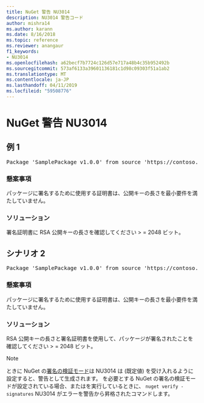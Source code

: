 ```yaml
---
title: NuGet 警告 NU3014
description: NU3014 警告コード
author: mishra14
ms.author: karann
ms.date: 8/16/2018
ms.topic: reference
ms.reviewer: anangaur
f1_keywords:
- NU3014
ms.openlocfilehash: a62becf7b7724c126d57e717a48b4c35b952492b
ms.sourcegitcommit: 573af6133a39601136181c1d98c09303f51a1ab2
ms.translationtype: MT
ms.contentlocale: ja-JP
ms.lasthandoff: 04/11/2019
ms.locfileid: "59508776"
---
```

# <a name="nuget-warning-nu3014"></a>NuGet 警告 NU3014

## <a name="scenario-1"></a>例 1

<pre>Package 'SamplePackage v1.0.0' from source 'https://contoso.com/index.json': The signing certificate does not meet a minimum public key length requirement.</pre>

### <a name="issue"></a>懸案事項

パッケージに署名するために使用する証明書は、公開キーの長さを最小要件を満たしていません。


### <a name="solution"></a>ソリューション

署名証明書に RSA 公開キーの長さを確認してください > = 2048 ビット。



## <a name="scenario-2"></a>シナリオ 2

<pre>Package 'SamplePackage v1.0.0' from source 'https://contoso.com/index.json': The primary signature's certificate does not meet a minimum public key length requirement.</pre>

### <a name="issue"></a>懸案事項

パッケージに署名するために使用する証明書は、公開キーの長さを最小要件を満たしていません。


### <a name="solution"></a>ソリューション

RSA 公開キーの長さと署名証明書を使用して、パッケージが署名されたことを確認してください > = 2048 ビット。


> [!Note]
> ときに NuGet の[署名の検証モード](https://docs.microsoft.com/en-us/nuget/consume-packages/installing-signed-packages#configure-package-signature-requirements)は NU3014 は (既定値) を受け入れるように設定すると、警告として生成されます。 を必要とする NuGet の署名の検証モードが設定されている場合、またはを実行しているときに、 `nuget verify -signatures` NU3014 がエラーを警告から昇格されたコマンドします。 
